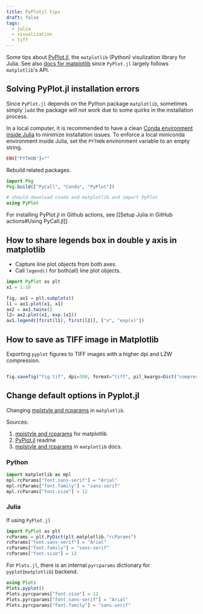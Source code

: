 ```yaml
---
title: PyPlotjl tips
draft: false
tags:
  - julia
  - visualization
  - tiff
---
```


Some tips about [PyPlot.jl](https://github.com/JuliaPy/PyPlot.jl), the `matplotlib` (Python) visulization library for Julia. See also [docs for matplotlib](https://matplotlib.org/) since `PyPlot.jl` largely follows `matplotlib`'s API.
## Solving PyPlot.jl installation errors

Since `PyPlot.jl` depends on the Python package `matplotlib`, sometimes simply `]add` the package will not work due to some quirks in the installation process.

In a local computer, it is recommended to have a clean [Conda environment inside Julia](https://github.com/JuliaPy/Conda.jl) to minimize installation issues. To enforce a local miniconda environment inside Julia, set the `PYTHON` environment variable to an empty string.

```julia title=.julia/config/startup.jl
ENV["PYTHON"]=""
```

Rebuild related packages.

```julia
import Pkg
Pkg.build(["PyCall", "Conda", "PyPlot"])

# should download conda and matplotlib and import PyPlot
using PyPlot
```

For installing PyPlot.jl in Github actions, see [[Setup Julia in GitHub actions#Using PyCall.jl]].
## How to share legends box in double y axis in matplotlib

- Capture line plot objects from both axes.
- Call `legend()` for both(all) line plot objects.

```julia
import PyPlot as plt
x1 = 1:10

fig, ax1 = plt.subplots()
l1 = ax1.plot(x1, x1)
ax2 = ax1.twinx()
l2= ax2.plot(x1, exp.(x1))
ax1.legend([first(l1), first(l2)], ["x", "exp(x)"])
```

## How to save as TIFF image in Matplotlib

Exporting `pyplot` figures to TIFF images with a higher dpi and LZW compression.

```julia

fig.savefig("fig.tif", dpi=300, format="tiff", pil_kwargs=Dict("compression" => "tiff_lzw"))

```

## Change default options in Pyplot.jl

Changing [mplstyle and rcparams](https://matplotlib.org/stable/tutorials/introductory/customizing.html) in `matplotlib`.

Sources:
1. [mplstyle and rcparams](https://matplotlib.org/stable/tutorials/introductory/customizing.html) for matplotlib
2. [PyPlot.jl](https://github.com/JuliaPy/PyPlot.jl) readme
3. [mplstyle and rcparams](https://matplotlib.org/stable/tutorials/introductory/customizing.html) in `matplotlib` docs.
### Python

```python
import matplotlib as mpl
mpl.rcParams["font.sans-serif"] = "Arial"
mpl.rcParams["font.family"] = "sans-serif"
mpl.rcParams["font.size"] = 12
```
### Julia

If using `PyPlot.jl`

```julia
import PyPlot as plt
rcParams = plt.PyDict(plt.matplotlib."rcParams")
rcParams["font.sans-serif"] = "Arial"
rcParams["font.family"] = "sans-serif"
rcParams["font.size"] = 12
```

For `Plots.jl`, there is an internal `pyrcparams` dictionary for `pyplot`(`matplotlib`) backend.

```julia
using Plots
Plots.pyplot()
Plots.pyrcparams["font.size"] = 12
Plots.pyrcparams["font.sans-serif"] = "Arial"
Plots.pyrcparams["font.family"] = "sans-serif"
```